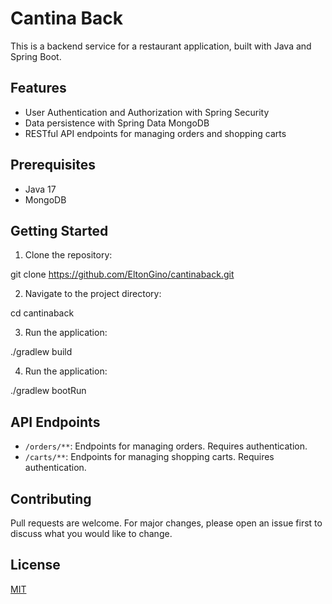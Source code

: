 # Cantina Back

This is a backend service for a restaurant application, built with Java and Spring Boot.

## Features

- User Authentication and Authorization with Spring Security
- Data persistence with Spring Data MongoDB
- RESTful API endpoints for managing orders and shopping carts

## Prerequisites

- Java 17
- MongoDB

## Getting Started

1. Clone the repository:

git clone https://github.com/EltonGino/cantinaback.git

2. Navigate to the project directory:

cd cantinaback

3. Run the application:

./gradlew build

4. Run the application:

./gradlew bootRun

## API Endpoints

- `/orders/**`: Endpoints for managing orders. Requires authentication.
- `/carts/**`: Endpoints for managing shopping carts. Requires authentication.

## Contributing

Pull requests are welcome. For major changes, please open an issue first to discuss what you would like to change.

## License

[MIT](https://choosealicense.com/licenses/mit/)
